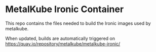 MetalKube Ironic Container
==========================

This repo contains the files needed to build the Ironic images used by metalkube.

When updated, builds are automatically triggered on https://quay.io/repository/metalkube/metalkube-ironic/
